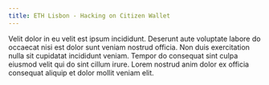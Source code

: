 ```yaml
---
title: ETH Lisbon - Hacking on Citizen Wallet
---
```

Velit dolor in eu velit est ipsum incididunt. Deserunt aute voluptate labore do occaecat nisi est dolor sunt veniam nostrud officia. Non duis exercitation nulla sit cupidatat incididunt veniam. Tempor do consequat sint culpa eiusmod velit qui do sint cillum irure. Lorem nostrud anim dolor ex officia consequat aliquip et dolor mollit veniam elit.